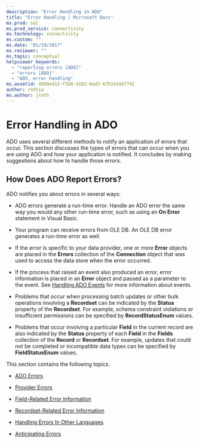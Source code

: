 ```yaml
---
description: "Error Handling in ADO"
title: "Error Handling | Microsoft Docs"
ms.prod: sql
ms.prod_service: connectivity
ms.technology: connectivity
ms.custom: ""
ms.date: "01/19/2017"
ms.reviewer: ""
ms.topic: conceptual
helpviewer_keywords: 
  - "reporting errors [ADO]"
  - "errors [ADO]"
  - "ADO, error handling"
ms.assetid: 4909e413-f3b0-4183-8ad3-67b1434df742
author: rothja
ms.author: jroth
---
```

# Error Handling in ADO
ADO uses several different methods to notify an application of errors that occur. This section discusses the types of errors that can occur when you are using ADO and how your application is notified. It concludes by making suggestions about how to handle those errors.  
  
## How Does ADO Report Errors?  
 ADO notifies you about errors in several ways:  
  
-   ADO errors generate a run-time error. Handle an ADO error the same way you would any other run-time error, such as using an **On Error** statement in Visual Basic.  
  
-   Your program can receive errors from OLE DB. An OLE DB error generates a run-time error as well.  
  
-   If the error is specific to your data provider, one or more **Error** objects are placed in the **Errors** collection of the **Connection** object that was used to access the data store when the error occurred.  
  
-   If the process that raised an event also produced an error, error information is placed in an **Error** object and passed as a parameter to the event. See [Handling ADO Events](./handling-ado-events.md) for more information about events.  
  
-   Problems that occur when processing batch updates or other bulk operations involving a **Recordset** can be indicated by the **Status** property of the **Recordset**. For example, schema constraint violations or insufficient permissions can be specified by **RecordStatusEnum** values.  
  
-   Problems that occur involving a particular **Field** in the current record are also indicated by the **Status** property of each **Field** in the **Fields** collection of the **Record** or **Recordset**. For example, updates that could not be completed or incompatible data types can be specified by **FieldStatusEnum** values.  
  
 This section contains the following topics.  
  
-   [ADO Errors](./ado-errors.md)  
  
-   [Provider Errors](./provider-errors.md)  
  
-   [Field-Related Error Information](./field-related-error-information.md)  
  
-   [Recordset-Related Error Information](./recordset-related-error-information.md)  
  
-   [Handling Errors In Other Languages](./handling-errors-in-other-languages.md)  
  
-   [Anticipating Errors](./anticipating-errors.md)